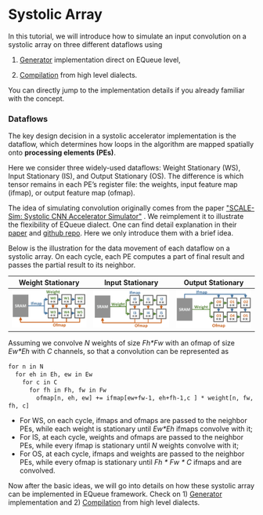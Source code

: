 # Systolic Array
In this tutorial, we will introduce how to simulate an input convolution on a systolic array on three different dataflows using 

1) [Generator](01-Generator/) implementation direct on EQueue level,

2) [Compilation](02-Compilation/) from high level dialects.

You can directly jump to the implementation details if you already familiar with the concept.

### Dataflows

The key design decision in a systolic accelerator implementation is the dataflow, which determines how loops in the algorithm are mapped spatially onto **processing elements (PEs)**. 

Here we consider three widely-used dataflows: Weight Stationary (WS), Input Stationary (IS), and Output Stationary (OS). The difference is which tensor remains in each PE’s register file: the weights, input feature map (ifmap), or output feature map (ofmap). 

The idea of simulating convolution originally comes from the paper ["SCALE-Sim: Systolic CNN Accelerator Simulator"](https://arxiv.org/abs/1811.02883) . We reimplement it to illustrate the flexibility of EQueue dialect. One can find detail explanation in their [paper](https://arxiv.org/abs/1811.02883) and [github repo](https://github.com/ARM-software/SCALE-Sim). Here we only introduce them with a brief idea.

Below is the illustration for the data movement of each dataflow on a systolic array. On each cycle, each PE computes a part of final result and passes the partial result to its neighbor.

| Weight Stationary                                            | Input Stationary                                             | Output Stationary                                            |
| ------------------------------------------------------------ | ------------------------------------------------------------ | ------------------------------------------------------------ |
| ![dataflow_ws](../../mydoc/fig/systolic_array/dataflow_ws.png) | ![dataflow_is](../../mydoc/fig/systolic_array/dataflow_is.png) | ![dataflow_os](../../mydoc/fig/systolic_array/dataflow_ots.png) |

Assuming we convolve *N* weights of size *Fh\*Fw* with an ofmap of size *Ew\*Eh* with *C* channels, so that a convolution can be represented as 
```
for n in N
  for eh in Eh, ew in Ew
    for c in C
      for fh in Fh, fw in Fw
        ofmap[n, eh, ew] += ifmap[ew+fw-1, eh+fh-1,c ] * weight[n, fw, fh, c]
```

- For WS, on each cycle, ifmaps and ofmaps are passed to the neighbor PEs, while each weight is stationary
  until  *Ew\*Eh* ifmaps convolve with it;
- For IS, at each cycle, weights and ofmaps are passed to the neighbor PEs, while every ifmap is stationary
  until *N* weights convolve with it;
- For OS, at each cycle, ifmaps and weights are passed to the neighbor PEs, while every ofmap is stationary
  until *Fh \* Fw \* C* ifmaps and are convolved.



Now after the basic ideas, we will go into details on how these systolic array can be implemented in EQueue framework. Check on 1) [Generator](Generator/) implementation and 2) [Compilation](Compilation/) from high level dialects.



